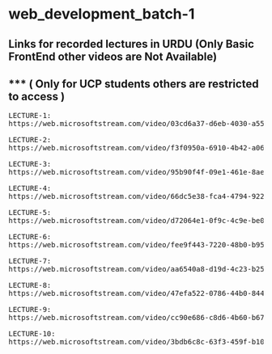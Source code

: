 # web_development_batch-1
## Links for recorded lectures in URDU (Only Basic FrontEnd other videos are Not Available)
## *** ( Only for UCP students others are restricted to access )
<pre>
LECTURE-1:
https://web.microsoftstream.com/video/03cd6a37-d6eb-4030-a554-06f26f7c98a5

LECTURE-2:
https://web.microsoftstream.com/video/f3f0950a-6910-4b42-a066-a63978377b6e

LECTURE-3:
https://web.microsoftstream.com/video/95b90f4f-09e1-461e-8aed-64c7fd544903

LECTURE-4:
https://web.microsoftstream.com/video/66dc5e38-fca4-4794-9221-fdb24723baf8

LECTURE-5:
https://web.microsoftstream.com/video/d72064e1-0f9c-4c9e-be0d-7d53f9fe83df

LECTURE-6:
https://web.microsoftstream.com/video/fee9f443-7220-48b0-b95b-43ce92943062

LECTURE-7:
https://web.microsoftstream.com/video/aa6540a8-d19d-4c23-b256-a4972ef73677

LECTURE-8:
https://web.microsoftstream.com/video/47efa522-0786-44b0-8445-345d75aabe8a

LECTURE-9:
https://web.microsoftstream.com/video/cc90e686-c8d6-4b60-b677-90398e0ef307

LECTURE-10:
https://web.microsoftstream.com/video/3bdb6c8c-63f3-459f-b10b-e9dab0229e8c
</pre>
